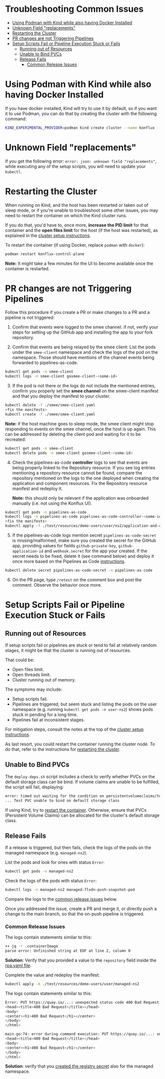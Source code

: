 Troubleshooting Common Issues
===

<!-- toc -->

- [Using Podman with Kind while also having Docker Installed](#using-podman-with-kind-while-also-having-docker-installed)
- [Unknown Field "replacements"](#unknown-field-replacements)
- [Restarting the Cluster](#restarting-the-cluster)
- [PR changes are not Triggering Pipelines](#pr-changes-are-not-triggering-pipelines)
- [Setup Scripts Fail or Pipeline Execution Stuck or Fails](#setup-scripts-fail-or-pipeline-execution-stuck-or-fails)
  * [Running out of Resources](#running-out-of-resources)
  * [Unable to Bind PVCs](#unable-to-bind-pvcs)
  * [Release Fails](#release-fails)
    + [Common Release Issues](#common-release-issues)

<!-- tocstop -->

# Using Podman with Kind while also having Docker Installed

If you have docker installed, Kind will try to use it by default, so if you want
it to use Podman, you can do that by creating the cluster with the following command:

```bash
KIND_EXPERIMENTAL_PROVIDER=podman kind create cluster --name konflux --config kind-config.yaml
```

# Unknown Field "replacements"

If you get the following error: `error: json: unknown field "replacements"`, while
executing any of the setup scripts, you will need to update your `kubectl`.

# Restarting the Cluster

When running on Kind, and the host has been restarted or taken out of sleep mode, or if
you're unable to troubleshoot some other issues, you may need to restart the container
on which the Kind cluster runs.

If you do that, you'd have to, once more, **increase the PID limit** for that container
and the **open files limit** for the host (if the host was restarted), as explained in
the [cluster setup instructions](../README.md#bootstrapping-the-cluster).

To restart the container (if using Docker, replace `podman` with `docker`):

```bash
podman restart konflux-control-plane
```

**Note:** It might take a few minutes for the UI to become available once the container
is restarted.

# PR changes are not Triggering Pipelines

Follow this procedure if you create a PR or make changes to a PR and a pipeline is not
triggered:

1. Confirm that events were logged to the smee channel. if not, verify your steps for
   setting up the GitHub app and installing the app to your fork repository.

2. Confirm that events are being relayed by the smee client: List the pods under the
   `smee-client` namespace and check the logs of the pod on the namespace. Those should
   have mentions of the channel events being forwarded to pipelines-as-code.

```bash
kubectl get pods -n smee-client
kubectl logs -n smee-client gosmee-client-<some-id>
```

3. If the pod is not there or the logs do not include the mentioned entries, confirm you
   properly set the **smee channel** on the smee-client manifest and that you deploy the
   manifest to your cluster.

```bash
kubectl delete -f ./smee/smee-client.yaml
<fix the manifests>
kubectl create -f ./smee/smee-client.yaml
```

**Note:** if the host machine goes to sleep mode, the smee client might stop responding
to events on the smee channel, once the host is up again. This can be addressed by
deleting the client pod and waiting for it to be recreated:

```bash
kubectl get pods -n smee-client
kubectl delete pods -n smee-client gosmee-client-<some-id>
```

4. Check the pipelines-as-code **controller** logs to see that events are being properly
   linked to the Repository resource. If you see log entries mentioning a repository
   resource cannot be found, compare the repository mentioned on the logs to the one
   deployed when creating the application and component resources. Fix the Repository
   resource manifest and redeploy it.

   **Note:** this should only be relevant if the application was onboarded manually
   (i.e. not using the Konflux UI).

```bash
kubectl get pods -n pipelines-as-code
kubectl logs -n pipelines-as-code pipelines-as-code-controller-<some-id>
<fix the manifests>
kubectl apply -f ./test/resources/demo-users/user/ns2/application-and-component.yaml
```

5. If the pipelines-as-code logs mention secret `pipelines-as-code-secret` is
   missing/malformed, make sure you created the secret for the GitHub app, providing
   values for fields `github-private-key`, `github-application-id` and `webhook.secret`
   for the app your created. If the secret needs to be fixed, delete it (see command
   below) and deploy it once more based on the Pipelines as Code
   [instructions](../README.md#enable-pipelines-triggering-via-webhooks).

```bash
kubectl delete secret pipelines-as-code-secret -n pipelines-as-code
```

6. On the PR page, type `/retest` on the comment box and post the comment. Observe the
   behavior once more.

# Setup Scripts Fail or Pipeline Execution Stuck or Fails

## Running out of Resources

If setup scripts fail or pipelines are stuck or tend to fail at relatively random
stages, it might be that the cluster is running out of resources.

That could be:

* Open files limit.
* Open threads limit.
* Cluster running out of memory.

The symptoms may include:

* Setup scripts fail.
* Pipelines are triggered, but seem stuck and listing the pods on the user namespace
  (e.g. running `kubectl get pods -n user-ns2`) shows pods stuck in pending for a long
  time.
* Pipelines fail at inconsistent stages.

For mitigation steps, consult the notes at the top of the
[cluster setup instructions](../README.md#bootstrapping-the-cluster).

As last resort, you could restart the container running the cluster node. To do that,
refer to the instructions for [restarting the cluster](#restarting-the-cluster).

## Unable to Bind PVCs
The `deploy-deps.sh` script includes a check to verify whether PVCs on the default
storage class can be bind. If volume claims are unable to be fulfilled, the script will
fail, displaying:

```bash
error: timed out waiting for the condition on persistentvolumeclaims/test-pvc
... Test PVC unable to bind on default storage class
```

If using Kind, try to [restart the container](#running-out-of-resources). Otherwise,
ensure that PVCs (Persistent Volume Claims) can be allocated for the cluster's default
storage class.

## Release Fails

If a release is triggered, but then fails, check the logs of the pods on the managed
namespace (e.g. `managed-ns2`).

List the pods and look for ones with status `Error`:

```bash
kubectl get pods -n managed-ns2
```

Check the logs of the pods with status `Error`:

```bash
kubectl logs -n managed-ns2 managed-7lxdn-push-snapshot-pod
```

Compare the logs to the [common release issues](#common-release-issues) below.

Once you addressed the issue, create a PR and merge it, or directly push a change to the
main branch, so that the on-push pipeline is triggered.

### Common Release Issues

The logs contain statements similar to this:

```bash
++ jq -r .containerImage
parse error: Unfinished string at EOF at line 2, column 0
```

**Solution**: Verify that you provided a value to the `repository` field inside the
[rpa.yaml file](../test/resources/demo-users/user/managed-ns2/rpa.yaml).

Complete the value and redeploy the manifest:

```bash
kubectl apply -k ./test/resources/demo-users/user/managed-ns2
```

The logs contain statements similar to this:

```bash
Error: PUT https://quay.io/...: unexpected status code 400 Bad Request: <html>
<head><title>400 Bad Request</title></head>
<body>
<center><h1>400 Bad Request</h1></center>
</body>
</html>

main.go:74: error during command execution: PUT https://quay.io/...: unexpected status code 400 Bad Request: <html>
<head><title>400 Bad Request</title></head>
<body>
<center><h1>400 Bad Request</h1></center>
</body>
</html>
```

**Solution**: verify that you
[created the registry secret](./quay.md#configuring-a-push-secret-for-the-release-pipeline)
also for the managed namespace.
